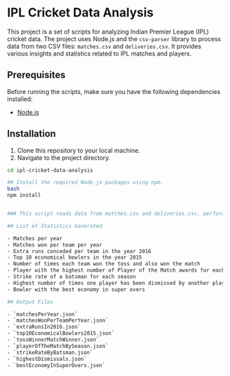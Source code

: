 # IPL Cricket Data Analysis

This project is a set of scripts for analyzing Indian Premier League (IPL) cricket data. The project uses Node.js and the `csv-parser` library to process data from two CSV files: `matches.csv` and `deliveries.csv`. It provides various insights and statistics related to IPL matches and players.

## Prerequisites

Before running the scripts, make sure you have the following dependencies installed:

- [Node.js](https://nodejs.org/)

## Installation

1. Clone this repository to your local machine.
2. Navigate to the project directory.

```bash
cd ipl-cricket-data-analysis

## Install the required Node.js packages using npm.
bash
npm install


### This script reads data from matches.csv and deliveries.csv, performs various analyses, and saves the results in JSON files in the public/output directory.

## List of Statistics Generated

- Matches per year
- Matches won per team per year
- Extra runs conceded per team in the year 2016
- Top 10 economical bowlers in the year 2015
- Number of times each team won the toss and also won the match
- Player with the highest number of Player of the Match awards for each season
- Strike rate of a batsman for each season
- Highest number of times one player has been dismissed by another player
- Bowler with the best economy in super overs

## Output Files

- `matchesPerYear.json`
- `matchesWonPerTeamPerYear.json`
- `extraRunsIn2016.json`
- `top10EconomicalBowlers2015.json`
- `tossWinnerMatchWinner.json`
- `playerOfTheMatchBySeason.json`
- `strikeRateByBatsman.json`
- `highestDismissals.json`
- `bestEconomyInSuperOvers.json`

